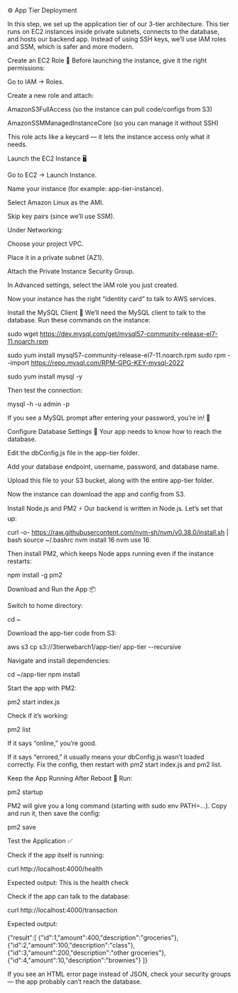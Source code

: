 
⚙️ App Tier Deployment

In this step, we set up the application tier of our 3-tier architecture.
This tier runs on EC2 instances inside private subnets, connects to the database, and hosts our backend app.
Instead of using SSH keys, we’ll use IAM roles and SSM, which is safer and more modern.

Create an EC2 Role 🔑
Before launching the instance, give it the right permissions:

Go to IAM → Roles.

Create a new role and attach:

AmazonS3FullAccess (so the instance can pull code/configs from S3)

AmazonSSMManagedInstanceCore (so you can manage it without SSH)

This role acts like a keycard — it lets the instance access only what it needs.

Launch the EC2 Instance 🖥️

Go to EC2 → Launch Instance.

Name your instance (for example: app-tier-instance).

Select Amazon Linux as the AMI.

Skip key pairs (since we’ll use SSM).

Under Networking:

Choose your project VPC.

Place it in a private subnet (AZ1).

Attach the Private Instance Security Group.

In Advanced settings, select the IAM role you just created.

Now your instance has the right “identity card” to talk to AWS services.

Install the MySQL Client 💽
We’ll need the MySQL client to talk to the database. Run these commands on the instance:

sudo wget https://dev.mysql.com/get/mysql57-community-release-el7-11.noarch.rpm

sudo yum install mysql57-community-release-el7-11.noarch.rpm
sudo rpm --import https://repo.mysql.com/RPM-GPG-KEY-mysql-2022

sudo yum install mysql -y

Then test the connection:

mysql -h <DB-ENDPOINT> -u admin -p

If you see a MySQL prompt after entering your password, you’re in! 🎉

Configure Database Settings 📝
Your app needs to know how to reach the database.

Edit the dbConfig.js file in the app-tier folder.

Add your database endpoint, username, password, and database name.

Upload this file to your S3 bucket, along with the entire app-tier folder.

Now the instance can download the app and config from S3.

Install Node.js and PM2 ⚡
Our backend is written in Node.js. Let’s set that up:

curl -o- https://raw.githubusercontent.com/nvm-sh/nvm/v0.38.0/install.sh
 | bash
source ~/.bashrc
nvm install 16
nvm use 16

Then install PM2, which keeps Node apps running even if the instance restarts:

npm install -g pm2

Download and Run the App 📦

Switch to home directory:

cd ~

Download the app-tier code from S3:

aws s3 cp s3://3tierwebarch1/app-tier/ app-tier --recursive

Navigate and install dependencies:

cd ~/app-tier
npm install

Start the app with PM2:

pm2 start index.js

Check if it’s working:

pm2 list

If it says “online,” you’re good.

If it says “errored,” it usually means your dbConfig.js wasn’t loaded correctly.
Fix the config, then restart with pm2 start index.js and pm2 list.

Keep the App Running After Reboot 🔄
Run:

pm2 startup

PM2 will give you a long command (starting with sudo env PATH=...). Copy and run it, then save the config:

pm2 save

Test the Application ✅

Check if the app itself is running:

curl http://localhost:4000/health

Expected output:
This is the health check

Check if the app can talk to the database:

curl http://localhost:4000/transaction

Expected output:

{"result":[
{"id":1,"amount":400,"description":"groceries"},
{"id":2,"amount":100,"description":"class"},
{"id":3,"amount":200,"description":"other groceries"},
{"id":4,"amount":10,"description":"brownies"}
]}

If you see an HTML error page instead of JSON, check your security groups — the app probably can’t reach the database.